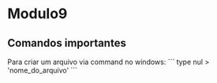 # Modulo9

## Comandos importantes

Para criar um arquivo via command no windows:
´´´
type nul > 'nome_do_arquivo'
´´´